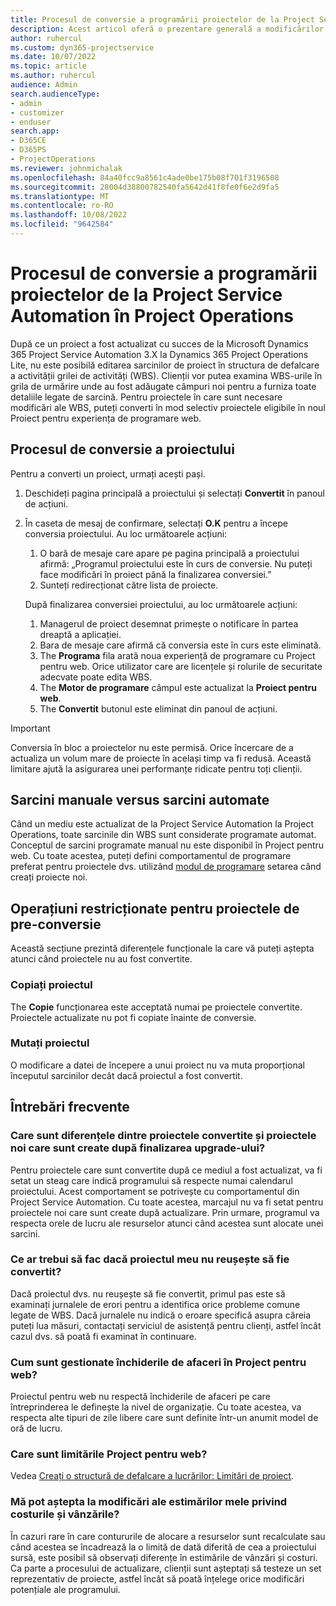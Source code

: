 ```yaml
---
title: Procesul de conversie a programării proiectelor de la Project Service Automation în Project Operations
description: Acest articol oferă o prezentare generală a modificărilor caracteristicilor pentru Microsoft Dynamics 365 Project Service Automation la Dynamics 365 Project Operations.
author: ruhercul
ms.custom: dyn365-projectservice
ms.date: 10/07/2022
ms.topic: article
ms.author: ruhercul
audience: Admin
search.audienceType:
- admin
- customizer
- enduser
search.app:
- D365CE
- D365PS
- ProjectOperations
ms.reviewer: johnmichalak
ms.openlocfilehash: 84a40fcc9a8561c4ade0be175b08f701f3196508
ms.sourcegitcommit: 28004d38800782540fa5642d41f8fe0f6e2d9fa5
ms.translationtype: MT
ms.contentlocale: ro-RO
ms.lasthandoff: 10/08/2022
ms.locfileid: "9642584"
---
```

# <a name="project-service-automation-to-project-operations-project-scheduling-conversion-process"></a>Procesul de conversie a programării proiectelor de la Project Service Automation în Project Operations

După ce un proiect a fost actualizat cu succes de la Microsoft Dynamics 365 Project Service Automation 3.X la Dynamics 365 Project Operations Lite, nu este posibilă editarea sarcinilor de proiect în structura de defalcare a activității grilei de activități (WBS). Clienții vor putea examina WBS-urile în grila de urmărire unde au fost adăugate câmpuri noi pentru a furniza toate detaliile legate de sarcină. Pentru proiectele în care sunt necesare modificări ale WBS, puteți converti în mod selectiv proiectele eligibile în noul Proiect pentru experiența de programare web.

## <a name="project-conversion-process"></a>Procesul de conversie a proiectului

Pentru a converti un proiect, urmați acești pași.

1. Deschideți pagina principală a proiectului și selectați **Convertit** în panoul de acțiuni.
1. În caseta de mesaj de confirmare, selectați **O.K** pentru a începe conversia proiectului. Au loc următoarele acțiuni:

    1. O bară de mesaje care apare pe pagina principală a proiectului afirmă: „Programul proiectului este în curs de conversie. Nu puteți face modificări în proiect până la finalizarea conversiei.”
    1. Sunteți redirecționat către lista de proiecte.

    După finalizarea conversiei proiectului, au loc următoarele acțiuni:

    1. Managerul de proiect desemnat primește o notificare în partea dreaptă a aplicației.
    1. Bara de mesaje care afirmă că conversia este în curs este eliminată.
    1. The **Programa** fila arată noua experiență de programare cu Project pentru web. Orice utilizator care are licențele și rolurile de securitate adecvate poate edita WBS.
    1. The **Motor de programare** câmpul este actualizat la **Proiect pentru web**.
    1. The **Convertit** butonul este eliminat din panoul de acțiuni.

> [!IMPORTANT]
> Conversia în bloc a proiectelor nu este permisă. Orice încercare de a actualiza un volum mare de proiecte în același timp va fi redusă. Această limitare ajută la asigurarea unei performanțe ridicate pentru toți clienții.

## <a name="manual-tasks-vs-automatic-tasks"></a>Sarcini manuale versus sarcini automate

Când un mediu este actualizat de la Project Service Automation la Project Operations, toate sarcinile din WBS sunt considerate programate automat. Conceptul de sarcini programate manual nu este disponibil în Project pentru web. Cu toate acestea, puteți defini comportamentul de programare preferat pentru proiectele dvs. utilizând [modul de programare](/project-management/scheduling-modes.md) setarea când creați proiecte noi.

## <a name="restricted-operations-for-pre-conversion-projects"></a>Operațiuni restricționate pentru proiectele de pre-conversie

Această secțiune prezintă diferențele funcționale la care vă puteți aștepta atunci când proiectele nu au fost convertite.

### <a name="copy-project"></a>Copiați proiectul

The **Copie** funcționarea este acceptată numai pe proiectele convertite. Proiectele actualizate nu pot fi copiate înainte de conversie.

### <a name="move-project"></a>Mutați proiectul

O modificare a datei de începere a unui proiect nu va muta proporțional începutul sarcinilor decât dacă proiectul a fost convertit.

## <a name="frequently-asked-questions"></a>Întrebări frecvente

### <a name="what-are-the-differences-between-converted-projects-and-new-projects-that-are-created-after-the-upgrade-has-been-completed"></a>Care sunt diferențele dintre proiectele convertite și proiectele noi care sunt create după finalizarea upgrade-ului?

Pentru proiectele care sunt convertite după ce mediul a fost actualizat, va fi setat un steag care indică programului să respecte numai calendarul proiectului. Acest comportament se potrivește cu comportamentul din Project Service Automation. Cu toate acestea, marcajul nu va fi setat pentru proiectele noi care sunt create după actualizare. Prin urmare, programul va respecta orele de lucru ale resurselor atunci când acestea sunt alocate unei sarcini.

### <a name="what-should-i-do-if-my-project-fails-to-be-converted"></a>Ce ar trebui să fac dacă proiectul meu nu reușește să fie convertit?

Dacă proiectul dvs. nu reușește să fie convertit, primul pas este să examinați jurnalele de erori pentru a identifica orice probleme comune legate de WBS. Dacă jurnalele nu indică o eroare specifică asupra căreia puteți lua măsuri, contactați serviciul de asistență pentru clienți, astfel încât cazul dvs. să poată fi examinat în continuare.

### <a name="how-are-business-closures-handled-in-project-for-the-web"></a>Cum sunt gestionate închiderile de afaceri în Project pentru web?

Proiectul pentru web nu respectă închiderile de afaceri pe care întreprinderea le definește la nivel de organizație. Cu toate acestea, va respecta alte tipuri de zile libere care sunt definite într-un anumit model de oră de lucru.

### <a name="what-are-the-limitations-of-project-for-the-web"></a>Care sunt limitările Project pentru web?

Vedea [Creați o structură de defalcare a lucrărilor: Limitări de proiect](/project-management/create-wbs#project-limitations.md).

### <a name="can-i-expect-changes-to-my-cost-and-sales-estimates"></a>Mă pot aștepta la modificări ale estimărilor mele privind costurile și vânzările?

În cazuri rare în care contururile de alocare a resurselor sunt recalculate sau când acestea se încadrează la o limită de dată diferită de cea a proiectului sursă, este posibil să observați diferențe în estimările de vânzări și costuri. Ca parte a procesului de actualizare, clienții sunt așteptați să testeze un set reprezentativ de proiecte, astfel încât să poată înțelege orice modificări potențiale ale programului.
